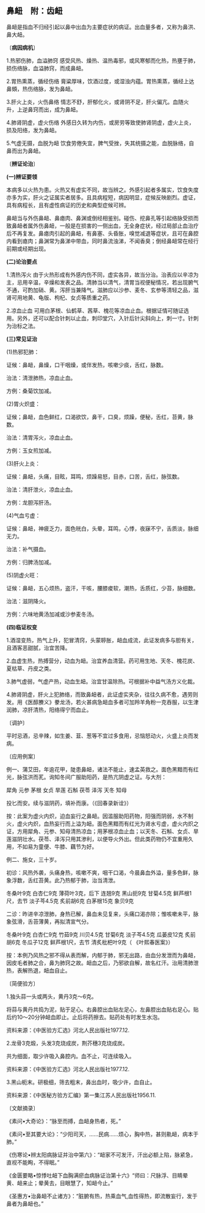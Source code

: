 ## 鼻衄　附：齿衄

鼻衄是指血不归经引起以鼻中出血为主要症状的病证。出血量多者，又称为鼻洪、鼻大衄。

〔**病因病机**〕

1.热邪伤肺，血溢肺窍 感受风热、燥热、温热毒邪，或风寒郁而化热，热壅于肺，损伤络脉，血溢肺窍，而成鼻衄。

2.胃热熏蒸，循经伤络 膏粱厚味，饮酒过度，或湿浊内蕴。胃热熏蒸，循经上达鼻頞，热伤络脉，发为鼻衄。

3.肝火上炎，火伤鼻络 情志不舒，肝郁化火，或肾阴不足，肝火偏亢。血随火升，上逆鼻窍而出，成为鼻衄。

4.肺肾阴虚，虚火伤络 外感日久转为内伤，或房劳等致使肺肾阴虚，虚火上炎，损及阳络，发为鼻衄。

5.气虚无摄，血脱为衄 饮食劳倦失宜，脾气受挫，失其统摄之能，血脱脉络，自鼻而出为鼻衄。

〔**辨证论治**〕

**(一)辨证要领**

本病多以火热为患。火热又有虚实不同，故当辨之。外感引起者多属实，饮食失度亦多为实，肝火之证属实者居多。且具病程短，病因明显，症候反映剧烈。虚证，具有病程长，且有虚性病证的历史和典型症候可辨。

鼻衄当与外伤鼻衄、鼻瘜肉、鼻渊或倒经相鉴别。碰伤、挖鼻孔等引起络脉受损而致鼻衄者属外伤鼻衄，一般是在损害的一侧出血，无全身症状，经过局部止血治疗后不再复发。鼻瘜肉引起的鼻衄，有鼻塞、头昏胀，嗅觉减退等症状，且可在鼻腔内看到瘜肉；鼻渊常为鼻涕中带血，同时鼻流浊涕，不闻香臭；倒经鼻衄常在经行前期或经期出现。

**(二)论治要点**

1.清热泻火 由于火热形成有外感内伤不同，虚实各异，故当分治。治表应以辛凉为主，忌用辛温，辛燥和发表之品。清肺当以清气，清胃当视便秘情况，若出现腑气不通，可酌加硝、黄。泻肝当兼降气。滋肺应以沙参、麦冬、玄参等清轻之品，滋肾可用地黄、龟版、枸杞、女贞等质重之药。

2.凉血止血 可用白茅根、仙鹤草、茜草、槐花等凉血止血。根据证情可随证选用。另外，还可以配合针刺以止血，刺印堂穴，入针后针尖斜向上，刺一寸。针刺为治标之法。

**(三)常见证治**

(1)热邪犯肺：

证候：鼻衄，鼻燥，口干咽燥，或伴发热，咳嗽少痰，舌红，脉数。

治法：清泄肺热，凉血止血。

方例：桑菊饮加减。

(2)胃火炽盛：

证候；鼻衄，血色鲜红，口渴欲饮，鼻干，口臭，烦躁，便秘，舌红，苔黄，脉数。

治法：清胃泻火，凉血止血。

方例：玉女煎加减。

(3)肝火上炎：

证候：鼻衄，头痛，目眩，耳鸣，烦躁易怒，目赤，口苦，舌红，脉弦数。

治法：清肝泄火，凉血止血。

方例：龙胆泻肝汤。

(4)气血亏虚：

证候：鼻衄，神疲乏力，面色㿠白，头晕，耳鸣，心悸，夜寐不宁，舌质淡，脉细无力。

治法：补气摄血。

方例：归脾汤加减。

(5)阴虚火旺：

证候：鼻衄，五心烦热，盗汗，干咳，腰膝痠软，潮热，舌质红，少苔，脉细数。

治法：滋阴降火。

方例：六味地黄汤加减或沙参麦冬汤。

**(四)临证权变**

1.酒湿变热，热气上升，犯冒清窍，头蒙聤胀，衄血成流，此证发病多与胆有关，且酒客恶甜腻，治宜苦降。

2.血虚生热，热搏营分，动血为衄。治宜养血清营。药可用生地、天冬、槐花炭、夏枯草、丹皮之类。

3.肺气虚弱，气虚产热，动血生衄。治宜甘温除热。可根据补中益气汤方义化裁。

4.肺肾阴虚，肝火上犯肺络，而致鼻衄者，此证虚实夹杂，往往久病不愈，遇劳则发。用《医醇賸义》豢龙汤，若火甚病急衄血多者可加羚羊角粉一克吞服，以生津润肺，凉肝清热，阳络得宁而血止。

〔调护〕

平时忌酒，忌辛辣，如生姜、韮、葱等不宜过多食用，忌恼怒动火，火盛上炎而发病。

〔应用例案〕

例一、蒲艾田，年逾花甲，陡患鼻衄，诸法不能止，速孟英救之。面色黑黯而有红光，脉弦洪而芤。询知冬间广服助阳药，是热亢阴虚之证。与大剂：

犀角 元参 茅根 女贞 旱莲 石斛 茯苓 泽泻 天冬 知母

投匕而安。续与滋阴药，填补而康。（《回春录新诠》）

按：此案为虚火内炽，迫血妄行之鼻衄。因滥服助阳药物，阳强而阴弱，水不制火，虚火内炽，血热妄行而上溢为衄。面色黑黯而有红光为肾水亏虚，虚火内炽之证，方用犀角、元参、知母清热凉血；用茅根凉血止血；以天冬、石斛、女贞、旱莲滋阴壮水。茯苓、泽泻只用其渗利，以便导火外出。但此类药物仍不宜重用久用，不如易为童便、牛膝、藕节为好。

例二、施女，三十岁。

初诊：风热外袭，头痛身热，咳嗽不爽，咽干口渴，今晨鼻血外溢，量多色鲜，脉象浮数，舌红苔黄。此乃热郁于肺，治当清泄。

冬桑叶9克 白杏仁9克 薄荷叶3克，后下 连翘9克 黑山扼9克 甘菊4.5克 鲜芦根1尺，去节 淡子芩4.5克 炙前胡6克 白茅根15克 象贝9克

二诊：昨进辛凉泄肺，身热已解，鼻血未见复来，头痛口渴亦除；惟咳嗽未平，脉象弦滑，舌苔薄黄，再拟清宣气分。

冬桑叶9克 白杏仁9克 竹茹9克 川贝4.5克 甘菊6克 淡子芩4.5克 瓜蒌皮12克 炙前胡6克 冬瓜子12克 鲜芦根1尺，去节 清炙枇杷叶9克（ 《叶熙春医案》）

按：本例乃风热之邪不得从表而解，内郁于肺，邪无出路，由血分发泄而为鼻衄，因皮毛者肺之合，鼻为肺窍之故。衄血之后，乃邪欲自解，故名红汗。治用清肺泄热，表解热退，衄血自止。

〔简便验方〕

1.独头蒜一头或两头，黄丹3克〜6克。

将蒜与黄丹共捣为泥，贴于足心。右鼻腔出血贴左足心，左鼻腔出血贴右足心。贴后约10〜20分钟衄血即止。止后将药擦去。贴药处有时发生水泡。

资料来源：《中医验方汇选》河北人民出版社1977.12.

2.龙骨3克煅，头发3克烧成炭，荆芥穗3克烧成炭。

共为细面，取少许吸入鼻腔内。血不止，可连续吸入。

资料来源：《中医验方汇选》河北人民出版社1977.12.

3.黑山枙末。研极细，筛去粗末，鼻出血时，吸少许，血自止。

资料来源：《中医秘方验方汇编》第一集江苏人民出版社1956.11.

〔文献摘录〕

《素问•大奇论》：“脉至而搏，血衄身热者，死。”

《素问•至其要大论》：“少阳司天，……民病……烦心，胸中热，甚则鼽衄，病本于肺。”

《伤寒论•辨太阳病脉证并治中第六》：“衄家不可发汗，汗出必额上陷，脉紧急，直视不能眴，不得眠。”

《金匮要略•惊悸吐衄下血胸满瘀血病脉证治第十六》“师曰：尺脉浮、目睛晕黄、衄来止；晕黄去，目眼慧了，知衄今止。”

《圣惠方•治鼻衄不止诸方》：“脏腑有热，热乘血气,血性得热，即流散妄行，发于鼻者为鼻衄也。”
